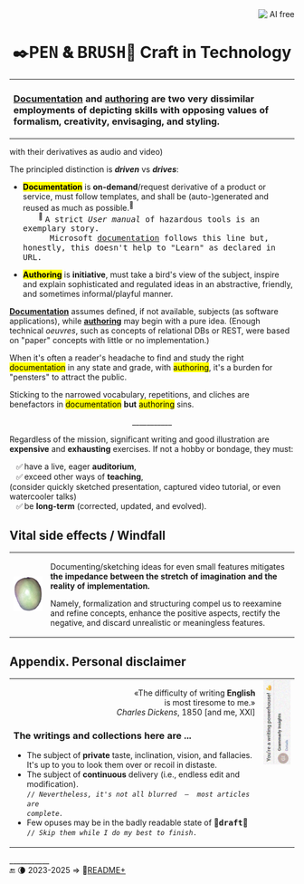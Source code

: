 <div align="right"><picture><image alt="&nbsp;AI free" src="../_rsc/_img/illus/AiFree/AI-free_900px.png" /></picture></div>

<h1 align="center">✒️P<samp>EN</samp> 🙴 B<samp>RUSH</samp>🎨 Craft in Technology</h1>

<table align="center"><tr></tr><tr><td>

### [__Documentation__](README+/tech_docu.md) and [__authoring__](README+/tech-authoring.md) are two very dissimilar employments of depicting skills with opposing values of formalism, creativity, envisaging, and styling.

</td></tr></table>

with their derivatives as audio and video) 

The principled distinction is __*driven*__ vs __*drives*__:

* <mark>**Documentation**</mark> is **on-demand**/request derivative of a product or service, must follow templates, and shall be (auto-)generated and reused as much as possible.<sup>📖</sup>\
&nbsp; &nbsp; &nbsp; &nbsp;<sup>📖</sup> <samp>A strict _User manual_ of hazardous tools is an exemplary story.</samp>\
&nbsp; &nbsp; &nbsp; &nbsp; &nbsp; &nbsp; <samp>Microsoft [documentation](https://learn.microsoft.com/) follows this line but, honestly, this doesn't help to "Learn</b>" as declared in URL.</samp>

* <mark>**Authoring**</mark> is **initiative**, must take a bird's view of the subject, inspire and explain sophisticated and regulated ideas in an abstractive, friendly, and sometimes informal/playful manner.

<ins>**Documentation**</ins> assumes defined, if not available, subjects (as software applications), while <ins>**authoring**</ins> may begin with a pure idea. (Enough technical _oeuvres_, such as concepts of relational DBs or REST, were based on "paper" concepts with little or no implementation.)

When it's often a reader's headache to find and study the right <mark>documentation</mark> in any state and grade, with <mark>authoring</mark>, it's a burden for "pensters" to attract the public. 

Sticking to the narrowed vocabulary, repetitions, and cliches are benefactors in <mark>documentation</mark> **but** <mark>authoring</mark> sins.

<p align="center">___________</p>

Regardless of the mission, significant writing and good illustration are **expensive** and **exhausting** exercises. If not a hobby or bondage, they must:

&nbsp; &nbsp;✅&thinsp;have a live, eager **auditorium**,\
&nbsp; &nbsp;✅&thinsp;exceed other ways of **teaching**,\
(consider quickly sketched presentation, captured video tutorial, or even watercooler talks)\
&nbsp; &nbsp;✅&thinsp;be **long-term** (corrected, updated, and evolved).

## Vital side effects / Windfall

<table><tr><td><picture><img alt="&nbsp;Mango fruit" src="../_rsc/_img/photo/nat/mango/red_on_transparent-500px.png" width="200px"/></picture></td><td>

Documenting/sketching ideas for even small features mitigates **the impedance between the stretch of imagination and the reality of implementation.**

Namely, formalization and structuring compel us to reexamine and refine concepts, enhance the positive aspects, rectify the negative, and discard unrealistic or meaningless features. 
  
</td></tr></table>

## Appendix. Personal disclaimer

<table><tr valign="top">
<td><p align="right"> <span title="&nbsp; &nbsp;... My God! If only we could write this beautiful language of France at all times!&#010;&#013; Letter to John Foster (7 July 1850)">
  «The difficulty of writing <b>English</b><br />is most tiresome to me.»<br />
<i>Charles Dickens</i>, 1850</span> [and me, XXI]</p>

### The writings and collections here are ...

* The subject of **private** taste, inclination, vision, and fallacies. It's up to you to look them over or recoil in distaste.
* The subject of **continuous** delivery (i.e., endless edit and modification).\
<code>// <i>Nevertheless, it's not all blurred &thinsp;&mdash;&thinsp; most articles are complete.</i></code>
* Few opuses may be in the badly readable state of 🚧<samp><b>draft</b></samp>🐝\
<code>// <i>Skip them while I do my best to finish</i>.</code>

</td><td><picture><img alt="&nbsp; Grammarly awards" src="../_rsc/_img/illus/docu/GrammarlyAwards.jpg" title="&nbsp; My awards" /></picture></td>
</tr></table>

\___________\
🔚 🌘 2023-2025 &rArr; 📂[README+](README+)
